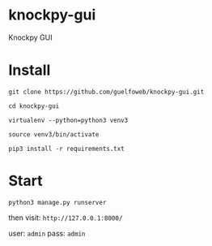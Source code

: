 # knockpy-gui
Knockpy GUI

# Install

`git clone https://github.com/guelfoweb/knockpy-gui.git`

`cd knockpy-gui`

`virtualenv --python=python3 venv3`

`source venv3/bin/activate`

`pip3 install -r requirements.txt`

# Start

`python3 manage.py runserver`

then visit: `http://127.0.0.1:8000/`

user: `admin` 
pass: `admin`